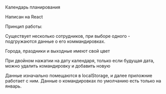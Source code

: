 Календарь планирования

Написан на React

Принцип работы:

Существует несколько сотрудников, при выборе одного - подгружаются данные о его коммандировках.

Города, праздники и выходные имеют свой цвет

При двойном нажатии на дату календаря, только если будущая дата, можно удалить командировку и добавить новую

Данные изначально помещаются в localStorage, и далее приложние работает с ним. 
Данные о командировках по умолчанию есть только на январь.


